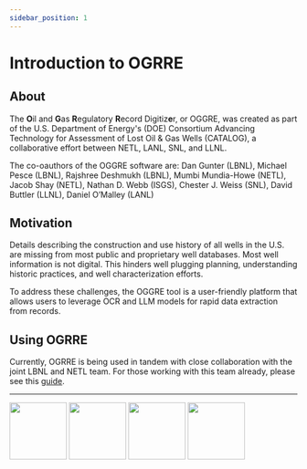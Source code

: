 ```yaml
---
sidebar_position: 1
---
```


# Introduction to OGRRE

## About

The **O**il and **G**as **R**egulatory **R**ecord Digitiz**e**r, or OGGRE, was created as part of
the U.S. Department of Energy's (DOE) Consortium Advancing Technology for Assessment of Lost Oil & Gas Wells (CATALOG),
a collaborative effort between NETL, LANL, SNL, and LLNL.

The co-oauthors of the OGGRE software are:
Dan Gunter (LBNL), Michael Pesce (LBNL), Rajshree Deshmukh (LBNL), Mumbi Mundia-Howe (NETL), Jacob Shay (NETL), Nathan D. Webb (ISGS), Chester J. Weiss (SNL), David Buttler (LLNL), Daniel O’Malley (LANL)

## Motivation
Details describing the construction and use history of all wells in the U.S. are missing from most public and proprietary well databases.
Most well information is not digital.
This hinders well plugging planning, understanding historic practices, and well characterization efforts.

To address these challenges, the OGGRE tool is a user-friendly platform that allows users to leverage OCR and LLM models
for rapid data extraction from records.

## Using OGRRE

Currently, OGRRE is being used in tandem with close collaboration with the joint LBNL and NETL team.
For those working with this team already, please see this [guide](guide).

----

<img src="../img/catalog-logo-whitebg.png" height="100px"/>
<img src="../img/lbnl-logo-whitebg.png" height="100px"/>
<img src="../img/netl-logo-whitebg.png" height="100px"/>
<img src="../img/doe-logo-whitebg.png" height="100px"/>